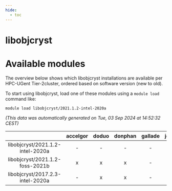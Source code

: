 ```yaml
---
hide:
  - toc
---
```


libobjcryst
===========

# Available modules


The overview below shows which libobjcryst installations are available per HPC-UGent Tier-2cluster, ordered based on software version (new to old).

To start using libobjcryst, load one of these modules using a `module load` command like:

```shell
module load libobjcryst/2021.1.2-intel-2020a
```

*(This data was automatically generated on Tue, 03 Sep 2024 at 14:52:32 CEST)*  

| |accelgor|doduo|donphan|gallade|joltik|shinx|skitty|
| :---: | :---: | :---: | :---: | :---: | :---: | :---: | :---: |
|libobjcryst/2021.1.2-intel-2020a|-|-|-|-|-|-|x|
|libobjcryst/2021.1.2-foss-2021b|x|x|x|-|x|-|x|
|libobjcryst/2017.2.3-intel-2020a|-|x|x|-|x|-|x|
